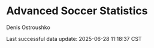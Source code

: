 # Advanced Soccer Statistics
Denis Ostroushko

<!-- gfm -->

Last successful data update: 2025-06-28 11:18:37 CST
